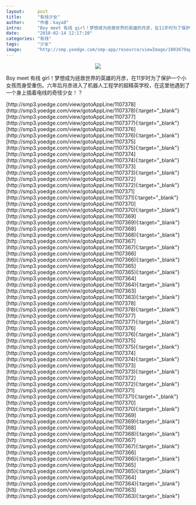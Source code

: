 ```yaml
---
layout:     post
title:      "有线少女"
author:     "作者：kaya8"
intro:      "Boy meet 有线 girl！梦想成为拯救世界的英雄的月彦，在11岁时为了保护一个小女孩而身受重伤。六年后月彦进入了机器人工程学的超精英学校，在这里他遇到了一个身上插着电线的奇怪少女！？"
date:       "2018-02-14 12:17:20"
categories: "有线"
tags:       "少女"
image:      "http://smp.yoedge.com/smp-app/resource/viewImage/1003679appline.png"
---
```

<div style="text-align: center">
<p><img src="http://smp.yoedge.com/smp-app/resource/viewImage/1003679appline.png"/></p>
</div>
<p class="post-meta">
<span>Boy meet 有线 girl！梦想成为拯救世界的英雄的月彦，在11岁时为了保护一个小女孩而身受重伤。六年后月彦进入了机器人工程学的超精英学校，在这里他遇到了一个身上插着电线的奇怪少女！？</span>
</p>
[http://smp3.yoedge.com/view/gotoAppLine/1107378](http://smp3.yoedge.com/view/gotoAppLine/1107378){:target="_blank"}
[http://smp3.yoedge.com/view/gotoAppLine/1107377](http://smp3.yoedge.com/view/gotoAppLine/1107377){:target="_blank"}
[http://smp3.yoedge.com/view/gotoAppLine/1107376](http://smp3.yoedge.com/view/gotoAppLine/1107376){:target="_blank"}
[http://smp3.yoedge.com/view/gotoAppLine/1107375](http://smp3.yoedge.com/view/gotoAppLine/1107375){:target="_blank"}
[http://smp3.yoedge.com/view/gotoAppLine/1107374](http://smp3.yoedge.com/view/gotoAppLine/1107374){:target="_blank"}
[http://smp3.yoedge.com/view/gotoAppLine/1107373](http://smp3.yoedge.com/view/gotoAppLine/1107373){:target="_blank"}
[http://smp3.yoedge.com/view/gotoAppLine/1107372](http://smp3.yoedge.com/view/gotoAppLine/1107372){:target="_blank"}
[http://smp3.yoedge.com/view/gotoAppLine/1107371](http://smp3.yoedge.com/view/gotoAppLine/1107371){:target="_blank"}
[http://smp3.yoedge.com/view/gotoAppLine/1107370](http://smp3.yoedge.com/view/gotoAppLine/1107370){:target="_blank"}
[http://smp3.yoedge.com/view/gotoAppLine/1107369](http://smp3.yoedge.com/view/gotoAppLine/1107369){:target="_blank"}
[http://smp3.yoedge.com/view/gotoAppLine/1107368](http://smp3.yoedge.com/view/gotoAppLine/1107368){:target="_blank"}
[http://smp3.yoedge.com/view/gotoAppLine/1107367](http://smp3.yoedge.com/view/gotoAppLine/1107367){:target="_blank"}
[http://smp3.yoedge.com/view/gotoAppLine/1107366](http://smp3.yoedge.com/view/gotoAppLine/1107366){:target="_blank"}
[http://smp3.yoedge.com/view/gotoAppLine/1107365](http://smp3.yoedge.com/view/gotoAppLine/1107365){:target="_blank"}
[http://smp3.yoedge.com/view/gotoAppLine/1107364](http://smp3.yoedge.com/view/gotoAppLine/1107364){:target="_blank"}
[http://smp3.yoedge.com/view/gotoAppLine/1107363](http://smp3.yoedge.com/view/gotoAppLine/1107363){:target="_blank"}
[http://smp3.yoedge.com/view/gotoAppLine/1107378](http://smp3.yoedge.com/view/gotoAppLine/1107378){:target="_blank"}
[http://smp3.yoedge.com/view/gotoAppLine/1107377](http://smp3.yoedge.com/view/gotoAppLine/1107377){:target="_blank"}
[http://smp3.yoedge.com/view/gotoAppLine/1107376](http://smp3.yoedge.com/view/gotoAppLine/1107376){:target="_blank"}
[http://smp3.yoedge.com/view/gotoAppLine/1107375](http://smp3.yoedge.com/view/gotoAppLine/1107375){:target="_blank"}
[http://smp3.yoedge.com/view/gotoAppLine/1107374](http://smp3.yoedge.com/view/gotoAppLine/1107374){:target="_blank"}
[http://smp3.yoedge.com/view/gotoAppLine/1107373](http://smp3.yoedge.com/view/gotoAppLine/1107373){:target="_blank"}
[http://smp3.yoedge.com/view/gotoAppLine/1107372](http://smp3.yoedge.com/view/gotoAppLine/1107372){:target="_blank"}
[http://smp3.yoedge.com/view/gotoAppLine/1107371](http://smp3.yoedge.com/view/gotoAppLine/1107371){:target="_blank"}
[http://smp3.yoedge.com/view/gotoAppLine/1107370](http://smp3.yoedge.com/view/gotoAppLine/1107370){:target="_blank"}
[http://smp3.yoedge.com/view/gotoAppLine/1107369](http://smp3.yoedge.com/view/gotoAppLine/1107369){:target="_blank"}
[http://smp3.yoedge.com/view/gotoAppLine/1107368](http://smp3.yoedge.com/view/gotoAppLine/1107368){:target="_blank"}
[http://smp3.yoedge.com/view/gotoAppLine/1107367](http://smp3.yoedge.com/view/gotoAppLine/1107367){:target="_blank"}
[http://smp3.yoedge.com/view/gotoAppLine/1107366](http://smp3.yoedge.com/view/gotoAppLine/1107366){:target="_blank"}
[http://smp3.yoedge.com/view/gotoAppLine/1107365](http://smp3.yoedge.com/view/gotoAppLine/1107365){:target="_blank"}
[http://smp3.yoedge.com/view/gotoAppLine/1107364](http://smp3.yoedge.com/view/gotoAppLine/1107364){:target="_blank"}
[http://smp3.yoedge.com/view/gotoAppLine/1107363](http://smp3.yoedge.com/view/gotoAppLine/1107363){:target="_blank"}


